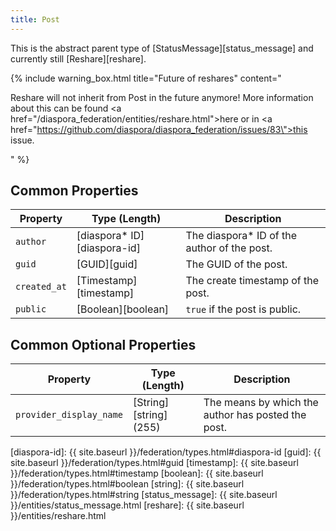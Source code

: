 ```yaml
---
title: Post
---
```


This is the abstract parent type of [StatusMessage][status_message] and currently still [Reshare][reshare].

{% include warning_box.html
   title="Future of reshares"
   content="<p>Reshare will not inherit from Post in the future anymore! More information about this
   can be found <a href=\"/diaspora_federation/entities/reshare.html\">here</a> or
   in <a href=\"https://github.com/diaspora/diaspora_federation/issues/83\">this issue</a>.</p>"
%}

## Common Properties

| Property     | Type (Length)                | Description                                  |
| ------------ | ---------------------------- | -------------------------------------------- |
| `author`     | [diaspora\* ID][diaspora-id] | The diaspora\* ID of the author of the post. |
| `guid`       | [GUID][guid]                 | The GUID of the post.                        |
| `created_at` | [Timestamp][timestamp]       | The create timestamp of the post.            |
| `public`     | [Boolean][boolean]           | `true` if the post is public.                |

## Common Optional Properties

| Property                | Type (Length)          | Description                                        |
| ----------------------- | ---------------------- | -------------------------------------------------- |
| `provider_display_name` | [String][string] (255) | The means by which the author has posted the post. |

[diaspora-id]: {{ site.baseurl }}/federation/types.html#diaspora-id
[guid]: {{ site.baseurl }}/federation/types.html#guid
[timestamp]: {{ site.baseurl }}/federation/types.html#timestamp
[boolean]: {{ site.baseurl }}/federation/types.html#boolean
[string]: {{ site.baseurl }}/federation/types.html#string
[status_message]: {{ site.baseurl }}/entities/status_message.html
[reshare]: {{ site.baseurl }}/entities/reshare.html
